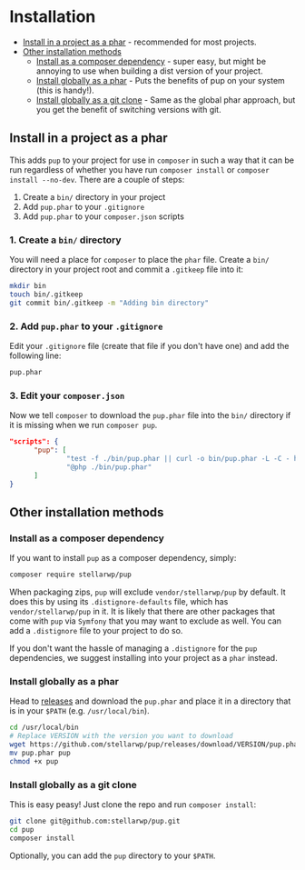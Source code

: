 # Installation

* [Install in a project as a phar](#install-in-a-project-as-a-phar) - recommended for most projects.
* [Other installation methods](#other-installation-methods)
  * [Install as a composer dependency](#install-as-a-composer-dependency) - super easy, but might be annoying to use when building a dist version of your project.
  * [Install globally as a phar](#install-globally-as-a-phar) - Puts the benefits of pup on your system (this is handy!).
  * [Install globally as a git clone](#install-globally-as-a-git-clone) - Same as the global phar approach, but you get the benefit of switching versions with git.


## Install in a project as a phar

This adds `pup` to your project for use in `composer` in such a way that it can be run regardless of whether you have
run `composer install` or `composer install --no-dev`. There are a couple of steps:

1. Create a `bin/` directory in your project
2. Add `pup.phar` to your `.gitignore`
3. Add `pup.phar` to your `composer.json` scripts

### 1. Create a `bin/` directory

You will need a place for `composer` to place the `phar` file. Create a `bin/` directory in your project root and commit a `.gitkeep` file into it:

```bash
mkdir bin
touch bin/.gitkeep
git commit bin/.gitkeep -m "Adding bin directory"
```

### 2. Add `pup.phar` to your `.gitignore`

Edit your `.gitignore` file (create that file if you don't have one) and add the following line:

```bash
pup.phar
```

### 3. Edit your `composer.json`

Now we tell `composer` to download the `pup.phar` file into the `bin/` directory if it is missing when we run `composer pup`.

```json
"scripts": {
      "pup": [
              "test -f ./bin/pup.phar || curl -o bin/pup.phar -L -C - https://github.com/stellarwp/pup/releases/download/VERSION/pup.phar",
              "@php ./bin/pup.phar"
      ]
}
```

## Other installation methods

### Install as a composer dependency

If you want to install `pup` as a composer dependency, simply:

```bash
composer require stellarwp/pup
```

When packaging zips, `pup` will exclude `vendor/stellarwp/pup` by default. It does this by using its
`.distignore-defaults` file, which has `vendor/stellarwp/pup` in it. It is likely that there are other packages that
come with `pup` via `Symfony` that you may want to exclude as well. You can add a `.distignore` file to your project to
do so.

If you don't want the hassle of managing a `.distignore` for the `pup` dependencies, we suggest installing into your
project as a `phar` instead.

### Install globally as a phar

Head to [releases](https://github.com/stellarwp/pup/releases) and download the `pup.phar` and place it in a directory that is in your `$PATH` (e.g. `/usr/local/bin`).

```bash
cd /usr/local/bin
# Replace VERSION with the version you want to download
wget https://github.com/stellarwp/pup/releases/download/VERSION/pup.phar
mv pup.phar pup
chmod +x pup
```

### Install globally as a git clone

This is easy peasy! Just clone the repo and run `composer install`:

```bash
git clone git@github.com:stellarwp/pup.git
cd pup
composer install
```

Optionally, you can add the `pup` directory to your `$PATH`.